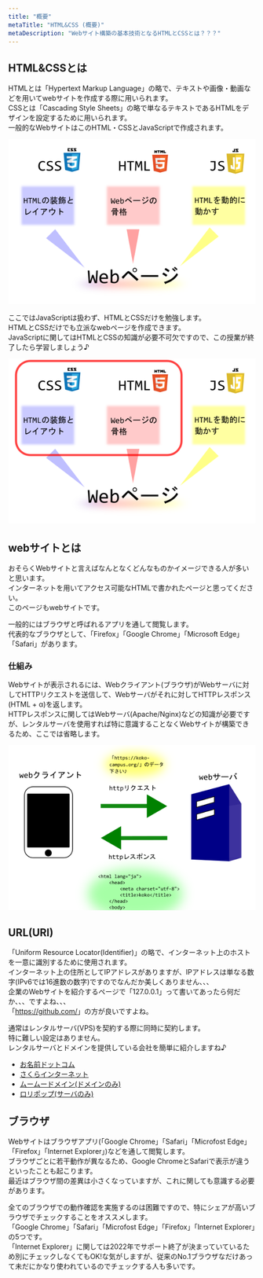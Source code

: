 ```yaml
---
title: "概要"
metaTitle: "HTML&CSS (概要)"
metaDescription: "Webサイト構築の基本技術となるHTMLとCSSとは？？？"
---
```


## HTML&CSSとは

HTMLとは「Hypertext Markup Language」の略で、テキストや画像・動画などを用いてwebサイトを作成する際に用いられます。  
CSSとは「Cascading Style Sheets」の略で単なるテキストであるHTMLをデザインを設定するために用いられます。  
一般的なWebサイトはこのHTML・CSSとJavaScriptで作成されます。  

![HTML&CSS](./img/HTML-CSS-JS_relation.png)  

ここではJavaScriptは扱わず、HTMLとCSSだけを勉強します。  
HTMLとCSSだけでも立派なwebページを作成できます。  
JavaScriptに関してはHTMLとCSSの知識が必要不可欠ですので、この授業が終了したら学習しましょう♪  

![HTML&CSS](./img/HTML-CSS_relation.png)  

## webサイトとは

おそらくWebサイトと言えばなんとなくどんなものかイメージできる人が多いと思います。  
インターネットを用いてアクセス可能なHTMLで書かれたページと思ってください。  
このページもwebサイトです。  

一般的にはブラウザと呼ばれるアプリを通して閲覧します。  
代表的なブラウザとして、「Firefox」「Google Chrome」「Microsoft Edge」「Safari」があります。  

### 仕組み

Webサイトが表示されるには、Webクライアント(ブラウザ)がWebサーバに対してHTTPリクエストを送信して、Webサーバがそれに対してHTTPレスポンス(HTML + α)を返します。  
HTTPレスポンスに関してはWebサーバ(Apache/Nginx)などの知識が必要ですが、レンタルサーバを使用すれば特に意識することなくWebサイトが構築できるため、ここでは省略します。  

![Webサイト](./img/webSite.png)  

## URL(URI)

「Uniform Resource Locator(Identifier)」の略で、インターネット上のホストを一意に識別するために使用されます。  
インターネット上の住所としてIPアドレスがありますが、IPアドレスは単なる数字(IPv6では16進数の数字)ですのでなんだか美しくありません、、、  
企業のWebサイトを紹介するページで「127.0.0.1」って書いてあったら何だか、、、ですよね、、、  
「<https://github.com/>」の方が良いですよね。  

通常はレンタルサーバ(VPS)を契約する際に同時に契約します。  
特に難しい設定はありません。  
レンタルサーバとドメインを提供している会社を簡単に紹介しますね♪  

- [お名前ドットコム](https://www.onamae.com/)
- [さくらインターネット](https://www.sakura.ne.jp/)
- [ムームードメイン(ドメインのみ)](https://muumuu-domain.com/)
- [ロリポップ(サーバのみ)](https://lolipop.jp/)

## ブラウザ

Webサイトはブラウザアプリ(「Google Chrome」「Safari」「Microfost Edge」「Firefox」「Internet Explorer」)などを通して閲覧します。  
ブラウザごとに若干動作が異なるため、Google ChromeとSafariで表示が違うといったことも起こります。  
最近はブラウザ間の差異は小さくなっていますが、これに関しても意識する必要があります。  

全てのブラウザでの動作確認を実施するのは困難ですので、特にシェアが高いブラウザでチェックすることをオススメします。  
「Google Chrome」「Safari」「Microfost Edge」「Firefox」「Internet Explorer」の5つです。  
「Internet Explorer」に関しては2022年でサポート終了が決まっていているため別にチェックしなくてもOK!な気がしますが、従来のNo.1ブラウザなだけあって未だにかなり使われているのでチェックする人も多いです。  
